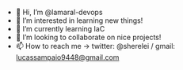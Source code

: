 - 👋 Hi, I’m @lamaral-devops
- 👀 I’m interested in learning new things!
- 🌱 I’m currently learning IaC
- 💞️ I’m looking to collaborate on nice projects!
- 📫 How to reach me -> twitter: @sherelei / gmail: lucassampaio9448@gmail.com

<!---
lamaral-devops/lamaral-devops is a ✨ special ✨ repository because its `README.md` (this file) appears on your GitHub profile.
You can click the Preview link to take a look at your changes.
--->
